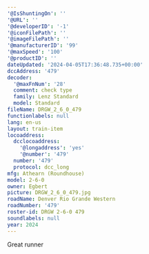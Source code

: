 ```yaml
---
'@IsShuntingOn': ''
'@URL': ''
'@developerID': '-1'
'@iconFilePath': ''
'@imageFilePath': ''
'@manufacturerID': '99'
'@maxSpeed': '100'
'@productID': ''
dateUpdated: '2024-04-05T17:36:48.735+00:00'
dccAddress: '479'
decoder:
  '@maxFnNum': '28'
  comment: check type
  family: Lenz Standard
  model: Standard
fileName: DRGW_2_6_0_479
functionlabels: null
lang: en-us
layout: train-item
locoaddress:
  dcclocoaddress:
    '@longaddress': 'yes'
    '@number': '479'
  number: '479'
  protocol: dcc_long
mfg: Athearn (Roundhouse)
model: 2-6-0
owner: Egbert
picture: DRGW_2_6_0_479.jpg
roadName: Denver Rio Grande Western
roadNumber: '479'
roster-id: DRGW 2-6-0 479
soundlabels: null
year: 2024
---
```

Great runner
